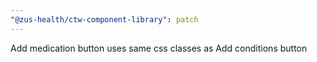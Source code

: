 ```yaml
---
"@zus-health/ctw-component-library": patch
---
```


Add medication button uses same css classes as Add conditions button
